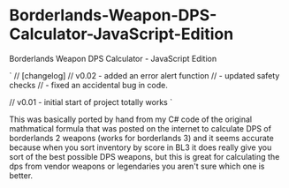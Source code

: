 # Borderlands-Weapon-DPS-Calculator-JavaScript-Edition
Borderlands Weapon DPS Calculator - JavaScript Edition

`
// [changelog]
// v0.02 - added an error alert function
//       - updated safety checks
//       - fixed an accidental bug in code.

// v0.01 - initial start of project totally works
`

This was basically ported by hand from my C# code of the original mathmatical formula that was posted on the internet to calculate DPS of borderlands 2 weapons (works for borderlands 3) and it seems accurate because when you sort inventory by score in BL3 it does really give you sort of the best possible DPS weapons, but this is great for calculating the dps from vendor weapons or legendaries you aren't sure which one is better.
